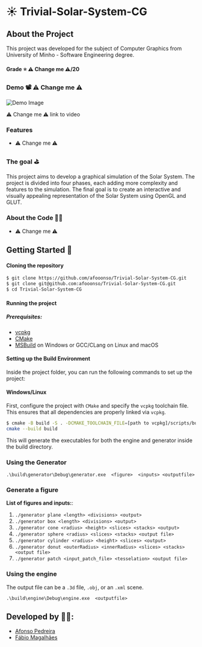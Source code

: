 #  ☀️ Trivial-Solar-System-CG

## About the Project


This project was developed for the subject of Computer Graphics from University of Minho - Software Engineering degree.

#### Grade ⭐️ ⚠️ Change me ⚠️/20

### Demo 📽️ ⚠️ Change me ⚠️

![Demo Image](./readme/deo.png)

⚠️ Change me ⚠️ link to video

### Features

* ⚠️ Change me ⚠️ 

### The goal ⛳️

This project aims to develop a graphical simulation of the Solar System. The project is divided into four phases, each adding more complexity and features to the simulation. The final goal is to create an interactive and visually appealing representation of the Solar System using OpenGL and GLUT.

### About the Code 🧑‍💻

* ⚠️ Change me ⚠️ 

## Getting Started 🚀

#### Cloning the repository

```bash
$ git clone https://github.com/afooonso/Trivial-Solar-System-CG.git
$ git clone git@github.com:afooonso/Trivial-Solar-System-CG.git
$ cd Trivial-Solar-System-CG
```

#### Running the project
##### Prerequisites:
- [vcpkg](https://vcpkg.io/en/getting-started)
- [CMake](https://cmake.org/download/)
- [MSBuild](https://visualstudio.microsoft.com/downloads/) on Windows or GCC/CLang on Linux and macOS




#### Setting up the Build Environment
Inside the project folder, you can run the following commands to set up the project:
#### Windows/Linux
First, configure the project with `CMake` and specify the `vcpkg` toolchain file. This ensures that all dependencies are properly linked via `vcpkg`.

```bash
$ cmake -B build -S . -DCMAKE_TOOLCHAIN_FILE=[path to vcpkg]/scripts/buildsystems/vcpkg.cmake
cmake --build build
```
This will generate the executables for both the engine and generator inside the build directory.

### Using the Generator
``` 
.\build\generator\Debug\generator.exe  <figure>  <inputs> <outputfile>
```
### Generate a figure

**List of figures and inputs:**:
1. `./generator plane <length> <divisions> <output>`
2. `./generator box <length> <divisions> <output>`
3. `./generator cone <radius> <height> <slices> <stacks> <output>`
4. `./generator sphere <radius> <slices> <stacks> <output file>`
5. `./generator cylinder <radius> <height> <slices> <output>`
6. `./generator donut <outerRadius> <innerRadius> <slices> <stacks> <output file> `
7. `./generator patch <input_patch_file> <tesselation> <output file>`



### Using the engine
The output file can be a `.3d` file, `.obj`, or an `.xml` scene.  
```
.\build\engine\Debug\engine.exe  <outputfile>
```



## Developed by 🧑‍💻:

- [Afonso Pedreira](https://github.com/afooonso)
- [Fábio Magalhães](https://github.com/Mackgame4)

